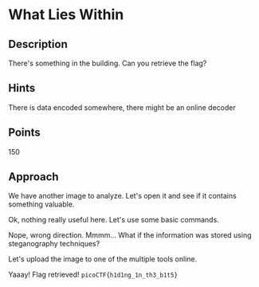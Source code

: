 # What Lies Within

## Description

There's something in the building. Can you retrieve the flag?

## Hints

There is data encoded somewhere, there might be an online decoder

## Points
150

## Approach

We have another image to analyze. Let's open it and see if it contains something valuable.

Ok, nothing really useful here. Let's use some basic commands.

Nope, wrong direction. Mmmm... What if the information was stored using steganography techniques?

Let's upload the image to one of the multiple tools online.

Yaaay! Flag retrieved! `picoCTF{h1d1ng_1n_th3_b1t5}`


